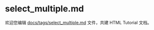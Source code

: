 select_multiple.md
===

欢迎您编辑 <a target="__blank" href="https://github.com/jaywcjlove/html-tutorial/blob/master/docs/tags/select_multiple.md">docs/tags/select_multiple.md</a> 文件，共建 HTML Tutorial 文档。